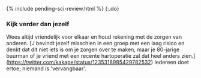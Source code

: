 
{% include pending-sci-review.html %}
{:.do} 
 ### Kijk verder dan jezelf 

 Wees altijd vriendelijk voor elkaar en houd rekening met de zorgen van anderen. [J bevindt jezelf misschien in een groep met een laag risico en denkt dat dit niet iets is om je zorgen over te maken, maar je 80-jarige buurman of je vriend met een recente hartoperatie zal dat heel anders zien.] (https://twitter.com/kakape/status/1235318985429782532) Iedereen doet ertoe; niemand is 'vervangbaar'.
